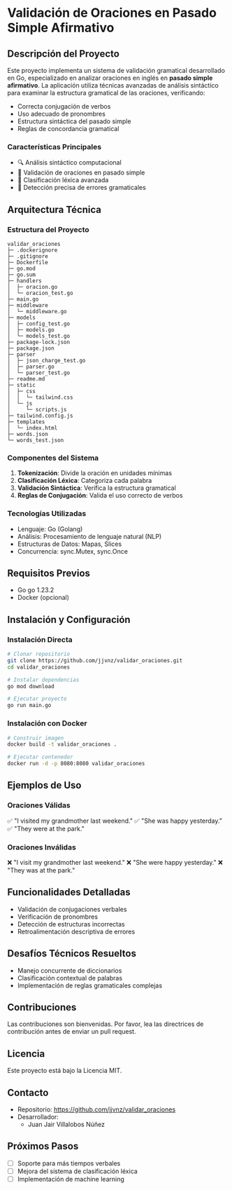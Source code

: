 # Validación de Oraciones en Pasado Simple Afirmativo

## Descripción del Proyecto

Este proyecto implementa un sistema de validación gramatical desarrollado en Go, especializado en analizar oraciones en inglés en **pasado simple afirmativo**. La aplicación utiliza técnicas avanzadas de análisis sintáctico para examinar la estructura gramatical de las oraciones, verificando:

- Correcta conjugación de verbos
- Uso adecuado de pronombres
- Estructura sintáctica del pasado simple
- Reglas de concordancia gramatical

### Características Principales

- 🔍 Análisis sintáctico computacional
- 📝 Validación de oraciones en pasado simple
- 🧠 Clasificación léxica avanzada
- 🚦 Detección precisa de errores gramaticales

## Arquitectura Técnica

### Estructura del Proyecto

```
validar_oraciones
├─ .dockerignore
├─ .gitignore
├─ Dockerfile
├─ go.mod
├─ go.sum
├─ handlers
│  ├─ oracion.go
│  └─ oracion_test.go
├─ main.go
├─ middleware
│  └─ middleware.go
├─ models
│  ├─ config_test.go
│  ├─ models.go
│  └─ models_test.go
├─ package-lock.json
├─ package.json
├─ parser
│  ├─ json_charge_test.go
│  ├─ parser.go
│  └─ parser_test.go
├─ readme.md
├─ static
│  ├─ css
│  │  └─ tailwind.css
│  └─ js
│     └─ scripts.js
├─ tailwind.config.js
├─ templates
│  └─ index.html
├─ words.json
└─ words_test.json

```

### Componentes del Sistema

1. **Tokenización**: Divide la oración en unidades mínimas
2. **Clasificación Léxica**: Categoriza cada palabra
3. **Validación Sintáctica**: Verifica la estructura gramatical
4. **Reglas de Conjugación**: Valida el uso correcto de verbos

### Tecnologías Utilizadas

- Lenguaje: Go (Golang)
- Análisis: Procesamiento de lenguaje natural (NLP)
- Estructuras de Datos: Mapas, Slices
- Concurrencia: sync.Mutex, sync.Once

## Requisitos Previos

- Go go 1.23.2
- Docker (opcional)

## Instalación y Configuración

### Instalación Directa

```bash
# Clonar repositorio
git clone https://github.com/jjvnz/validar_oraciones.git
cd validar_oraciones

# Instalar dependencias
go mod download

# Ejecutar proyecto
go run main.go
```

### Instalación con Docker

```bash
# Construir imagen
docker build -t validar_oraciones .

# Ejecutar contenedor
docker run -d -p 8080:8080 validar_oraciones
```

## Ejemplos de Uso

### Oraciones Válidas

✅ "I visited my grandmother last weekend."
✅ "She was happy yesterday."
✅ "They were at the park."

### Oraciones Inválidas

❌ "I visit my grandmother last weekend."
❌ "She were happy yesterday."
❌ "They was at the park."

## Funcionalidades Detalladas

- Validación de conjugaciones verbales
- Verificación de pronombres
- Detección de estructuras incorrectas
- Retroalimentación descriptiva de errores

## Desafíos Técnicos Resueltos

- Manejo concurrente de diccionarios
- Clasificación contextual de palabras
- Implementación de reglas gramaticales complejas

## Contribuciones

Las contribuciones son bienvenidas. Por favor, lea las directrices de contribución antes de enviar un pull request.

## Licencia

Este proyecto está bajo la Licencia MIT.

## Contacto

- Repositorio: https://github.com/jjvnz/validar_oraciones
- Desarrollador:
  - Juan Jair Villalobos Núñez

## Próximos Pasos

- [ ] Soporte para más tiempos verbales
- [ ] Mejora del sistema de clasificación léxica
- [ ] Implementación de machine learning